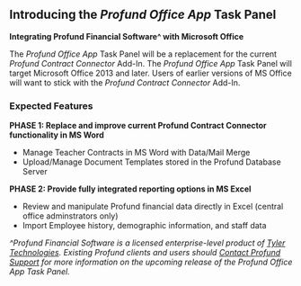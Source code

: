 ## Introducing the _Profund Office App_ Task Panel

**Integrating Profund Financial Software^ with Microsoft Office**

The _Profund Office App_ Task Panel will be a replacement for the current _Profund Contract Connector_ Add-In. The _Profund Office App_ Task Panel will target Microsoft Office 2013 and later. Users of earlier versions of MS Office will want to stick with the _Profund Contract Connector_ Add-In.

### Expected Features

**PHASE 1: Replace and improve current Profund Contract Connector functionality in MS Word**
- Manage Teacher Contracts in MS Word with Data/Mail Merge
- Upload/Manage Document Templates stored in the Profund Database Server

**PHASE 2: Provide fully integrated reporting options in MS Excel**
- Review and manipulate Profund financial data directly in Excel (central office adminstrators only)
- Import Employee history, demographic information, and staff data

_^Profund Financial Software is a licensed enterprise-level product of [Tyler Technologies](https://tylertech.com/). Existing Profund clients and users should [Contact Profund Support](https://www.tylertech.com/client-support/profund-support) for more information on the upcoming release of the Profund Office App Task Panel._


